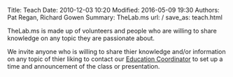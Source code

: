 Title: Teach
Date: 2010-12-03 10:20
Modified: 2016-05-09 19:30
Authors: Pat Regan, Richard Gowen
Summary: TheLab.ms
url: /
save_as: teach.html

TheLab.ms is made up of volunteers and people who are willing to share knowledge on any topic they are passionate about.

We invite anyone who is willing to share thier knowledge and/or information on any topic of thier liking to contact our [Education Coordinator](mailto:greg@thelab.ms) to set up a time and announcement of the class or presentation.


